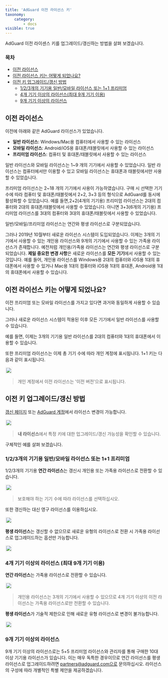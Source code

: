```yaml
---
title: 'AdGuard 이전 라이선스 키'
taxonomy:
    category:
        - docs
visible: true
---
```


AdGuard 이전 라이센스 키를 업그레이드/갱신하는 방법을 살펴 보겠습니다.

### 목차
* [이전 라이선스](#about)<br>
* [이전 라이선스 키는 어떻게 되었나요?](#what-happened)<br>
* [이전 키 업그레이드/갱신 방법](#switch)<br>
   * [1/2/3개의 기기용 일반/모바일 라이선스 또는 1+1 프리미엄](#1-2-3)<br> 
   * [4개 기기 이상의 라이선스(최대 9개 기기 이용)](#4-9)<br>
   * [9개 기기 이상의 라이선스](#9-and-more)

<a name="about"></a>
## 이전 라이선스
이전에 아래와 같은 AdGuard 라이선스가 있었습니다. 

- **일반 라이선스**: Windows/Mac용 컴퓨터에서 사용할 수 있는 라이선스
- **모바일 라이선스**: Android/iOS용 휴대폰/태블릿에서 사용할 수 있는 라이선스
- **프리미엄 라이선스**: 컴퓨터 및 휴대폰/태블릿에서 사용할 수 있는 라이선스


일반 라이선스와 모바일 라이선스는 1~9 개의 기기에서 사용할 수 있었습니다. 일반 라이선스는 컴퓨터에서만 이용할 수 있고 모바일 라이선스는 휴대폰과 태블릿에서만 사용할 수 있었습니다.

프리미엄 라이선스는 2~18 개의 기기에서 사용이 가능하였습니다. 구매 시 선택한 기기 수에 따라 컴퓨터 및 휴대폰/태블릿에서 2+2, 3+3 등의 형식으로 AdGuard를 동시에 활성화할 수 있었습니다.
예를 들면,2+2(4개의 기기용) 프리미엄 라이선스는 2대의 컴퓨터와 2대의 휴대폰/태블릿에서 사용할 수 있었습니다. 아니면 3+3(6개의 기기용) 프리미엄 라이선스를 3대의 컴퓨터와 3대의 휴대폰/태블릿에서 사용할 수 있었습니다. 

일반/모바일/프리미엄 라이선스는 연간와 평생 라이선스로 구분되었습니다.

그러나 2019년 10월부터 새로운 라이선스 시스템이 도입되었습니다. 이제는 3개의 기기에서 사용할 수 있는 개인용 라이선스와 9개의 기기에서 사용할 수 있는 가족용 라이선스가 존재합니다. 예전처럼 개인용/가족용 라이선스는 연간와 평생 라이선스로 구분되었습니다.
**제일 중요한 변경 사항**은 새로운 라이선스를 **모든 기기**에서 사용할 수 있는 것입니다. 예를 들어, 개인용 라이선스를 Windows용 2대의 컴퓨터와 iOS용 1대의 휴대폰에서 사용할 수 있거나  Mac용 1대의 컴퓨터와 iOS용 1대의 휴대폰, Android용 1대의 휴대폰에서 사용할 수 있습니다.

<a name="what-happened"></a>
## 이전 라이선스 키는 어떻게 되었나요?

이전 프리미엄 또는 모바일 라이선스를 가지고 있다면 과거와 동일하게 사용할 수 있습니다.

그러나 새로운 라이선스 시스템이 적용된 이후 모든 기기에서 일반 라이선스를 사용할 수 있습니다.

예를 들면, 이제는 3개의 기기용 일반 라이선스를 2대의 컴퓨터와 1대의 휴대폰에서 이용할 수 있습니다.

또한 프리미엄 라이선스는 이제 총 기기 수에 따라 개인 계정에 표시됩니다. 1+1 키는 다음과 같이 표시됩니다.

<img src="https://cdn.adguard.com/public/Adguard/kb/newscreenshots/En/General/legacy-licenses/1.outdatedlicenses_ko.png" style="border: 1px solid #efefef; max-width: 600px; padding: 2px;">

>개인 계정에서 이전 라이선스는 '이전 버전’으로 표시됩니다.

<a name="switch"></a>
## 이전 키 업그레이드/갱신 방법

[갱신 페이지](https://adguard.com/renew.html) 또는 [AdGuard 계정](https://my.adguard.com/main.html)에서 라이선스 변경이 가능합니다.

<img src="https://cdn.adguard.com/public/Adguard/kb/newscreenshots/En/General/legacy-licenses/2.switch_ko.png" style="border: 1px solid #efefef; max-width: 600px; padding: 2px;">

>**내 라이선스**에서 특정 키에 대한 업그레이드/갱신 가능성을 확인할 수 있습니다.

구체적인 예를 살펴 보겠습니다.

<a name="1-2-3"></a>
### 1/2/3개의 기기용 일반/모바일 라이선스 또는 1+1 프리미엄 

1/2/3개의 기기용 **연간 라이선스**는 갱신시 개인용 또는 가족용 라이선스로 전환할 수 있습니다. 

<img src="https://cdn.adguard.com/public/Adguard/kb/newscreenshots/En/General/legacy-licenses/3.yearly_ko.png" style="border: 1px solid #efefef; max-width: 600px; padding: 2px;">

>보호해야 하는 기기 수에 따라 라이선스를 선택하십시오.

또한 갱신하는 대신 영구 라이선스를 이용하십시오.

<img src="https://cdn.adguard.com/public/Adguard/kb/newscreenshots/En/General/legacy-licenses/4.lifetime_ko.png" style="border: 1px solid #efefef; max-width: 600px; padding: 2px;">

**평생 라이선스**는 갱신할 수 없으므로 새로운 유형의 라이선스로 전환 시 가족용 라이선스로 업그레이드하는 옵션만 가능합니다.

<img src="https://cdn.adguard.com/public/Adguard/kb/newscreenshots/En/General/legacy-licenses/5.lifetimeupgrade_ko.png" style="border: 1px solid #efefef; max-width: 600px; padding: 2px;">

<a name="4-9"></a>

### 4개 기기 이상의 라이선스 (최대 9개 기기 이용)
**연간 라이선스**는 가족용 라이선스로 전환할 수 있습니다.

<img src="https://cdn.adguard.com/public/Adguard/kb/newscreenshots/En/General/legacy-licenses/6.yearly4+devices_ko.png" style="border: 1px solid #efefef; max-width: 600px; padding: 2px;">

>개인용 라이선스는 3개의 기기에서 사용할 수 있으므로 4개 기기 이상의 이전 라이선스는 가족용 라이선스로만 전환할 수 있습니다.

**평생 라이선스**가 기술적 제한으로 인해 새로운 유형 라이선스로 변경이 불가능합니다.

<img src="https://cdn.adguard.com/public/Adguard/kb/newscreenshots/En/General/legacy-licenses/7.lifetime4+devices_ko.png" style="border: 1px solid #efefef; max-width: 600px; padding: 2px;">

<a name="9-and-more"></a>
### 9개 기기 이상의 라이선스
9개 기기 이상의 라이선스로는 5+5 프리미엄 라이선스와 관리자를 통해 구매한 10대 이상 기기용 라이선스가 있습니다. 이는 매우 독특한 경우이므로 연간 라이선스를 평생 라이선스로 업그레이드하려면 partners@adguard.com으로 문의하십시오. 라이선스의 구성에 따라 개별적인 특별 제안을 제공하겠습니다.
